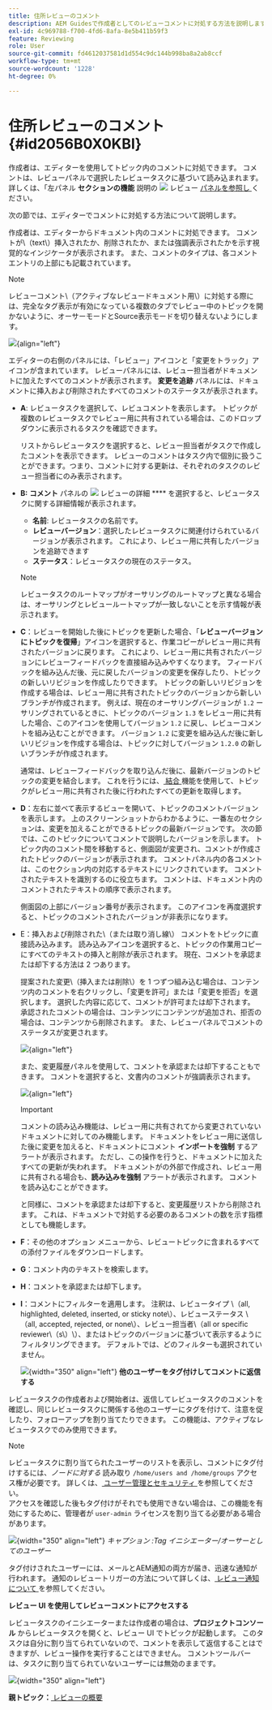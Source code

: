 ```yaml
---
title: 住所レビューのコメント
description: AEM Guidesで作成者としてのレビューコメントに対処する方法を説明します。 作成者がドキュメント内のコメントを編集、フィルタリング、許可、却下する方法を説明します。
exl-id: 4c969788-f700-4fd6-8afa-8e5b411b59f3
feature: Reviewing
role: User
source-git-commit: fd4612037581d1d554c9dc144b998ba8a2ab8ccf
workflow-type: tm+mt
source-wordcount: '1228'
ht-degree: 0%

---
```


# 住所レビューのコメント {#id2056B0X0KBI}

作成者は、エディターを使用してトピック内のコメントに対処できます。 コメントは、レビューパネルで選択したレビュータスクに基づいて読み込まれます。 詳しくは、「左パネル **セクションの機能** 説明の ![](images/active-review-tasklist-icon.svg) レビュー [ パネルを参照し ](../user-guide/web-editor-left-panel.md) ください。

次の節では、エディターでコメントに対処する方法について説明します。

作成者は、エディターからドキュメント内のコメントに対処できます。 コメントが\（text\）挿入されたか、削除されたか、または強調表示されたかを示す視覚的なインジケータが表示されます。 また、コメントのタイプは、各コメントエントリの上部にも記載されています。

>[!NOTE]
>
> レビューコメント\（アクティブなレビュードキュメント用\）に対処する際には、完全なタグ表示が有効になっている複数のタブでレビュー中のトピックを開かないように、オーサーモードとSource表示モードを切り替えないようにします。

![](images/comments-page-web-editor_cs-new.png){align="left"}

エディターの右側のパネルには、「レビュー」アイコンと「変更をトラック」アイコンが含まれています。 レビューパネルには、レビュー担当者がドキュメントに加えたすべてのコメントが表示されます。 **変更を追跡** パネルには、ドキュメントに挿入および削除されたすべてのコメントのステータスが表示されます。

- **A**: レビュータスクを選択して、レビュコメントを表示します。 トピックが複数のレビュータスクでレビュー用に共有されている場合は、このドロップダウンに表示されるタスクを確認できます。

  リストからレビュータスクを選択すると、レビュー担当者がタスクで作成したコメントを表示できます。 レビューのコメントはタスク内で個別に扱うことができます。つまり、コメントに対する更新は、それぞれのタスクのレビュー担当者にのみ表示されます。

- **B:** **コメント** パネルの ![](images/active-review-info-icon.svg) レビューの詳細 **** を選択すると、レビュータスクに関する詳細情報が表示されます。

   - **名前**: レビュータスクの名前です。
   - **レビューバージョン**：選択したレビュータスクに関連付けられているバージョンが表示されます。 これにより、レビュー用に共有したバージョンを追跡できます
   - **ステータス**：レビュータスクの現在のステータス。

  >[!NOTE]
  >
  > レビュータスクのルートマップがオーサリングのルートマップと異なる場合は、オーサリングとレビュールートマップが一致しないことを示す情報が表示されます。

- **C**：レビューを開始した後にトピックを更新した場合、「**レビューバージョンにトピックを復帰**」アイコンを選択すると、作業コピーがレビュー用に共有されたバージョンに戻ります。 これにより、レビュー用に共有されたバージョンにレビューフィードバックを直接組み込みやすくなります。 フィードバックを組み込んだ後、元に戻したバージョンの変更を保存したり、トピックの新しいリビジョンを作成したりできます。 トピックの新しいリビジョンを作成する場合は、レビュー用に共有されたトピックのバージョンから新しいブランチが作成されます。 例えば、現在のオーサリングバージョンが `1.2` ーサリングされているときに、トピックのバージョン `1.3` をレビュー用に共有した場合、このアイコンを使用してバージョン `1.2` に戻し、レビューコメントを組み込むことができます。 バージョン `1.2` に変更を組み込んだ後に新しいリビジョンを作成する場合は、トピックに対してバージョン `1.2.0` の新しいブランチが作成されます。

  通常は、レビューフィードバックを取り込んだ後に、最新バージョンのトピックの変更を結合します。 これを行うには、[ 結合 ](web-editor-features.md#id205DF04E0HS) 機能を使用して、トピックがレビュー用に共有された後に行われたすべての更新を取得します。

- **D**：左右に並べて表示するビューを開いて、トピックのコメントバージョンを表示します。 上のスクリーンショットからわかるように、一番左のセクションは、変更を加えることができるトピックの最新バージョンです。 次の節では、このトピックについてコメントで説明したバージョンを示します。 トピック内のコメント間を移動すると、側面図が変更され、コメントが作成されたトピックのバージョンが表示されます。 コメントパネル内の各コメントは、このセクション内の対応するテキストにリンクされています。 コメントされたテキストを識別するのに役立ちます。 コメントは、ドキュメント内のコメントされたテキストの順序で表示されます。

  側面図の上部にバージョン番号が表示されます。 このアイコンを再度選択すると、トピックのコメントされたバージョンが非表示になります。

- E：挿入および削除された\（または取り消し線\） コメントをトピックに直接読み込みます。 読み込みアイコンを選択すると、トピックの作業用コピーにすべてのテキストの挿入と削除が表示されます。 現在、コメントを承認または却下する方法は 2 つあります。

  提案された変更\（挿入または削除\）を 1 つずつ組み込む場合は、コンテンツ内のコメントを右クリックし、「変更を許可」または「変更を拒否」を選択します。 選択した内容に応じて、コメントが許可または却下されます。 承認されたコメントの場合は、コンテンツにコンテンツが追加され、拒否の場合は、コンテンツから削除されます。 また、レビューパネルでコメントのステータスが変更されます。

  ![](images/import-comment-accept-web-editor_cs-new.png){align="left"}

  また、変更履歴パネルを使用して、コメントを承認または却下することもできます。 コメントを選択すると、文書内のコメントが強調表示されます。

  ![](images/changes-tab_cs-new.png){align="left"}

  >[!IMPORTANT]
  >
  > コメントの読み込み機能は、レビュー用に共有されてから変更されていないドキュメントに対してのみ機能します。 ドキュメントをレビュー用に送信した後に変更を加えると、ドキュメントにコメント **インポートを強制** するアラートが表示されます。 ただし、この操作を行うと、ドキュメントに加えたすべての更新が失われます。 ドキュメントがの外部で作成され、レビュー用に共有される場合も、**読み込みを強制** アラートが表示されます。 コメントを読み込むことができます。

  と同様に、コメントを承認または却下すると、変更履歴リストから削除されます。 これは、ドキュメントで対処する必要のあるコメントの数を示す指標としても機能します。

- **F**：その他のオプション メニューから、レビュートピックに含まれるすべての添付ファイルをダウンロードします。
- **G**：コメント内のテキストを検索します。
- **H**：コメントを承認または却下します。

- **I**：コメントにフィルターを適用します。 注釈は、レビュータイプ \（all, highlighted, deleted, inserted, or sticky note\）、レビューステータス \（all, accepted, rejected, or none\）、レビュー担当者\（all or specific reviewer\（s\）\）、またはトピックのバージョンに基づいて表示するようにフィルタリングできます。 デフォルトでは、どのフィルターも選択されていません。

  ![](images/review-comments-author-filter.png){width="350" align="left"}
  **他のユーザーをタグ付けしてコメントに返信する**

レビュータスクの作成者および開始者は、返信してレビュータスクのコメントを確認し、同じレビュータスクに関係する他のユーザーにタグを付けて、注意を促したり、フォローアップを割り当てたりできます。 この機能は、アクティブなレビュータスクでのみ使用できます。

>[!NOTE]
>
> レビュータスクに割り当てられたユーザーのリストを表示し、コメントにタグ付けするには、*ノードに対する* 読み取り `/home/users and /home/groups` アクセス権が必要です。 詳しくは、[ ユーザー管理とセキュリティ ](../cs-install-guide/user-admin-sec.md#additional-notes-on-user-groups) を参照してください。 <br> アクセスを確認した後もタグ付けがそれでも使用できない場合は、この機能を有効にするために、管理者が `user-admin` ライセンスを割り当てる必要がある場合があります。

![](images/tag-users-review.png){width="350" align="left"}
*キャプション :Tag イニシエーター/オーサーとしてのユーザー*

タグ付けされたユーザーには、メールとAEM通知の両方が届き、迅速な通知が行われます。 通知のレビュートリガーの方法について詳しくは、[ レビュー通知について ](./review-understanding-review-notifications.md) を参照してください。

**レビュー UI を使用してレビューコメントにアクセスする**

レビュータスクのイニシエーターまたは作成者の場合は、**プロジェクトコンソール** からレビュータスクを開くと、レビュー UI でトピックが起動します。 このタスクは自分に割り当てられていないので、コメントを表示して返信することはできますが、レビュー操作を実行することはできません。 コメントツールバーは、タスクに割り当てられていないユーザーには無効のままです。

![](images/review-comments-toolbar-disabled.png){width="350" align="left"}

**親トピック：**[ レビューの概要 ](review.md)
